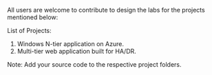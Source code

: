 All users are welcome to contribute to design the labs for the projects mentioned below:

List of Projects:

1. Windows N-tier application on Azure.
2. Multi-tier web application built for HA/DR.


Note:
Add your source code to the respective project folders.
